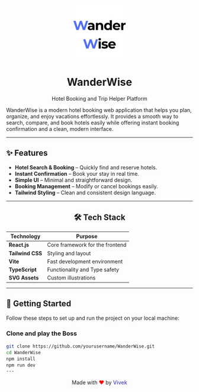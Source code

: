 <p align="center">
  <img src="assets/logo.png" alt="WanderWise" width="150" />
</p>


<h1 align="center">WanderWise</h1>
<p align="center">
  Hotel Booking and Trip Helper Platform
</p>


WanderWise is a modern hotel booking web application that helps you plan, organize, and enjoy vacations effortlessly.
It provides a smooth way to search, compare, and book hotels easily while offering instant booking confirmation and a clean, modern interface.

>

---

## ✨ Features
- **Hotel Search & Booking** – Quickly find and reserve hotels.
- **Instant Confirmation** – Book your stay in real time.
- **Simple UI** – Minimal and straightforward design.
- **Booking Management** – Modify or cancel bookings easily.
- **Tailwind Styling** – Clean and consistent design language.

---
<div align="center">

## 🛠 Tech Stack

| Technology        | Purpose                            |
|------------------|------------------------------------|
| **React.js**      | Core framework for the frontend    |
| **Tailwind CSS**  | Styling and layout                 |
| **Vite**          | Fast development environment       |
| **TypeScript** | Functionality and Type safety      |
| **SVG Assets**    | Custom illustrations               |

</div>

---

## 🚀 Getting Started

Follow these steps to set up and run the project on your local machine:

### Clone and play the Boss
```bash
git clone https://github.com/yourusername/WanderWise.git
cd WanderWise
npm install
npm run dev
---
```

<p align="center">
  Made with <span style="color: red;">❤️</span> by 
  <span style="color: rgb(89,89,200); font-weight: 600;">Vivek</span>
</p>
